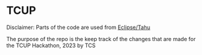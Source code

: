 # TCUP

Disclaimer: Parts of the code are used from [Eclipse/Tahu](https://github.com/eclipse/tahu)

The purpose of the repo is the keep track of the changes that are made for the TCUP Hackathon, 2023 by TCS
